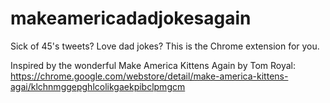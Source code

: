 # makeamericadadjokesagain
Sick of 45's tweets? Love dad jokes? This is the Chrome extension for you.

Inspired by the wonderful Make America Kittens Again by Tom Royal: https://chrome.google.com/webstore/detail/make-america-kittens-agai/klchnmggepghlcolikgaekpibclpmgcm